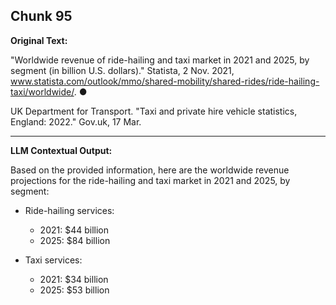 ## Chunk 95

**Original Text:**

"Worldwide revenue of ride-hailing and taxi market in 2021 and 2025, by segment (in billion U.S. dollars)."
Statista, 2 Nov. 2021, www.statista.com/outlook/mmo/shared-mobility/shared-rides/ride-hailing-taxi/worldwide/. ●

UK Department for Transport. "Taxi and private hire vehicle statistics, England: 2022." Gov.uk, 17 Mar.

---

**LLM Contextual Output:**

Based on the provided information, here are the worldwide revenue projections for the ride-hailing and taxi market in 2021 and 2025, by segment:

- Ride-hailing services:
  - 2021: $44 billion
  - 2025: $84 billion

- Taxi services:
  - 2021: $34 billion
  - 2025: $53 billion
